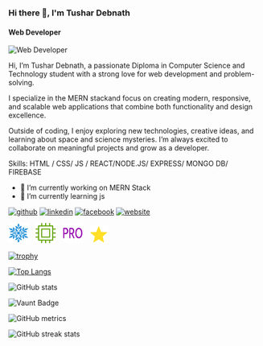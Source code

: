 ### Hi there 👋, I'm Tushar Debnath
#### Web Developer
![Web Developer](https://arturssmirnovs.github.io/github-profile-readme-generator/images/banner.png)

Hi, I’m Tushar Debnath, a passionate Diploma in Computer Science and Technology student with a strong love for web development and problem-solving.

I specialize in the MERN stackand focus on creating modern, responsive, and scalable web applications that combine both functionality and design excellence.

Outside of coding, I enjoy exploring new technologies, creative ideas, and learning about space and science mysteries. I’m always excited to collaborate on meaningful projects and grow as a developer.

Skills: HTML / CSS/ JS / REACT/NODE.JS/ EXPRESS/ MONGO DB/ FIREBASE

- 🔭 I’m currently working on MERN  Stack 
- 🌱 I’m currently learning js 


[<img src='https://cdn.jsdelivr.net/npm/simple-icons@3.0.1/icons/github.svg' alt='github' height='40'>](https://github.com/https://github.com/dashboard)  [<img src='https://cdn.jsdelivr.net/npm/simple-icons@3.0.1/icons/linkedin.svg' alt='linkedin' height='40'>](https://www.linkedin.com/in/www.linkedin.com/in/tushar-debnath-267a58354/)  [<img src='https://cdn.jsdelivr.net/npm/simple-icons@3.0.1/icons/facebook.svg' alt='facebook' height='40'>](https://www.facebook.com/https://www.facebook.com/share/1Eot6decFV/)  [<img src='https://cdn.jsdelivr.net/npm/simple-icons@3.0.1/icons/icloud.svg' alt='website' height='40'>](https://chic-rugelach-160a88.netlify.app/)  

<a href='https://archiveprogram.github.com/'><img src='https://raw.githubusercontent.com/acervenky/animated-github-badges/master/assets/acbadge.gif' width='40' height='40'></a> <a href='https://docs.github.com/en/developers'><img src='https://raw.githubusercontent.com/acervenky/animated-github-badges/master/assets/devbadge.gif' width='40' height='40'></a> <a href='https://github.com/pricing'><img src='https://raw.githubusercontent.com/acervenky/animated-github-badges/master/assets/pro.gif' width='40' height='40'></a> <a href='https://stars.github.com/'><img src='https://raw.githubusercontent.com/acervenky/animated-github-badges/master/assets/starbadge.gif' width='35' height='35'></a> 

[![trophy](https://github-profile-trophy.vercel.app/?username=https://github.com/dashboard)](https://github.com/ryo-ma/github-profile-trophy)

[![Top Langs](https://github-readme-stats.vercel.app/api/top-langs/?username=https://github.com/dashboard)](https://github.com/anuraghazra/github-readme-stats)

![GitHub stats](https://github-readme-stats.vercel.app/api?username=https://github.com/dashboard&show_icons=true&count_private=true)  

![Vaunt Badge](https://api.vaunt.dev/v1/github/entities/https://github.com/dashboard/contributions?format=svg&private=true)  

![GitHub metrics](https://metrics.lecoq.io/https://github.com/dashboard)  

![GitHub streak stats](https://streak-stats.demolab.com/?user=https://github.com/dashboard)  

